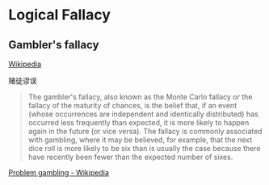 # Logical Fallacy
## Gambler's fallacy
[Wikipedia](https://en.wikipedia.org/wiki/Gambler%27s_fallacy)

赌徒谬误

> The gambler's fallacy, also known as the Monte Carlo fallacy or the fallacy of the maturity of chances, is the belief that, if an event (whose occurrences are independent and identically distributed) has occurred less frequently than expected, it is more likely to happen again in the future (or vice versa). The fallacy is commonly associated with gambling, where it may be believed, for example, that the next dice roll is more likely to be six than is usually the case because there have recently been fewer than the expected number of sixes.

[Problem gambling - Wikipedia](https://en.wikipedia.org/wiki/Problem_gambling)
